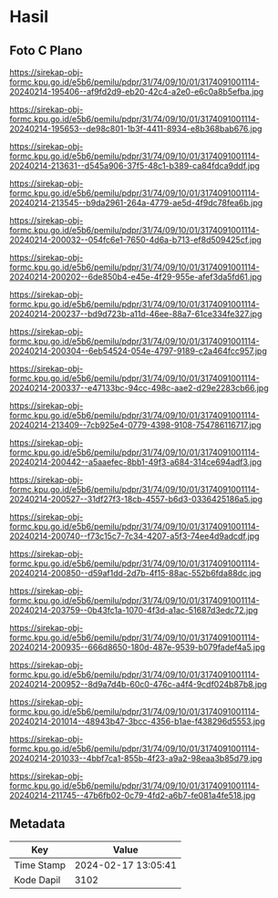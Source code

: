 # Hasil

## Foto C Plano

https://sirekap-obj-formc.kpu.go.id/e5b6/pemilu/pdpr/31/74/09/10/01/3174091001114-20240214-195406--af9fd2d9-eb20-42c4-a2e0-e6c0a8b5efba.jpg

https://sirekap-obj-formc.kpu.go.id/e5b6/pemilu/pdpr/31/74/09/10/01/3174091001114-20240214-195653--de98c801-1b3f-4411-8934-e8b368bab676.jpg

https://sirekap-obj-formc.kpu.go.id/e5b6/pemilu/pdpr/31/74/09/10/01/3174091001114-20240214-213631--d545a906-37f5-48c1-b389-ca84fdca9ddf.jpg

https://sirekap-obj-formc.kpu.go.id/e5b6/pemilu/pdpr/31/74/09/10/01/3174091001114-20240214-213545--b9da2961-264a-4779-ae5d-4f9dc78fea6b.jpg

https://sirekap-obj-formc.kpu.go.id/e5b6/pemilu/pdpr/31/74/09/10/01/3174091001114-20240214-200032--054fc6e1-7650-4d6a-b713-ef8d509425cf.jpg

https://sirekap-obj-formc.kpu.go.id/e5b6/pemilu/pdpr/31/74/09/10/01/3174091001114-20240214-200202--6de850b4-e45e-4f29-955e-afef3da5fd61.jpg

https://sirekap-obj-formc.kpu.go.id/e5b6/pemilu/pdpr/31/74/09/10/01/3174091001114-20240214-200237--bd9d723b-a11d-46ee-88a7-61ce334fe327.jpg

https://sirekap-obj-formc.kpu.go.id/e5b6/pemilu/pdpr/31/74/09/10/01/3174091001114-20240214-200304--6eb54524-054e-4797-9189-c2a464fcc957.jpg

https://sirekap-obj-formc.kpu.go.id/e5b6/pemilu/pdpr/31/74/09/10/01/3174091001114-20240214-200337--e47133bc-94cc-498c-aae2-d29e2283cb66.jpg

https://sirekap-obj-formc.kpu.go.id/e5b6/pemilu/pdpr/31/74/09/10/01/3174091001114-20240214-213409--7cb925e4-0779-4398-9108-754786116717.jpg

https://sirekap-obj-formc.kpu.go.id/e5b6/pemilu/pdpr/31/74/09/10/01/3174091001114-20240214-200442--a5aaefec-8bb1-49f3-a684-314ce694adf3.jpg

https://sirekap-obj-formc.kpu.go.id/e5b6/pemilu/pdpr/31/74/09/10/01/3174091001114-20240214-200527--31df27f3-18cb-4557-b6d3-0336425186a5.jpg

https://sirekap-obj-formc.kpu.go.id/e5b6/pemilu/pdpr/31/74/09/10/01/3174091001114-20240214-200740--f73c15c7-7c34-4207-a5f3-74ee4d9adcdf.jpg

https://sirekap-obj-formc.kpu.go.id/e5b6/pemilu/pdpr/31/74/09/10/01/3174091001114-20240214-200850--d59af1dd-2d7b-4f15-88ac-552b6fda88dc.jpg

https://sirekap-obj-formc.kpu.go.id/e5b6/pemilu/pdpr/31/74/09/10/01/3174091001114-20240214-203759--0b43fc1a-1070-4f3d-a1ac-51687d3edc72.jpg

https://sirekap-obj-formc.kpu.go.id/e5b6/pemilu/pdpr/31/74/09/10/01/3174091001114-20240214-200935--666d8650-180d-487e-9539-b079fadef4a5.jpg

https://sirekap-obj-formc.kpu.go.id/e5b6/pemilu/pdpr/31/74/09/10/01/3174091001114-20240214-200952--8d9a7d4b-60c0-476c-a4f4-9cdf024b87b8.jpg

https://sirekap-obj-formc.kpu.go.id/e5b6/pemilu/pdpr/31/74/09/10/01/3174091001114-20240214-201014--48943b47-3bcc-4356-b1ae-f438296d5553.jpg

https://sirekap-obj-formc.kpu.go.id/e5b6/pemilu/pdpr/31/74/09/10/01/3174091001114-20240214-201033--4bbf7ca1-855b-4f23-a9a2-98eaa3b85d79.jpg

https://sirekap-obj-formc.kpu.go.id/e5b6/pemilu/pdpr/31/74/09/10/01/3174091001114-20240214-211745--47b6fb02-0c79-4fd2-a6b7-fe081a4fe518.jpg


## Metadata

| Key        | Value               |
| ---------- | ------------------- |
| Time Stamp | 2024-02-17 13:05:41 |
| Kode Dapil | 3102                |




